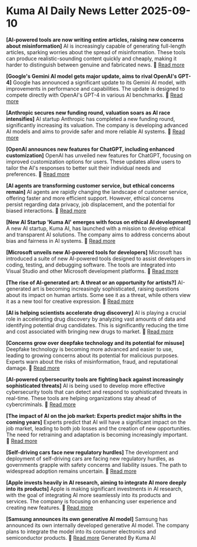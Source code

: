 # Kuma AI Daily News Letter 2025-09-10 

**[AI-powered tools are now writing entire articles, raising new concerns about misinformation]**
AI is increasingly capable of generating full-length articles, sparking worries about the spread of misinformation. These tools can produce realistic-sounding content quickly and cheaply, making it harder to distinguish between genuine and fabricated news.
🔗 [Read more](https://www.example.com/ai-articles)

**[Google's Gemini AI model gets major update, aims to rival OpenAI's GPT-4]**
Google has announced a significant update to its Gemini AI model, with improvements in performance and capabilities. The update is designed to compete directly with OpenAI's GPT-4 in various AI benchmarks.
🔗 [Read more](https://www.example.com/gemini-update)

**[Anthropic secures new funding round, valuation soars as AI race intensifies]**
AI startup Anthropic has completed a new funding round, significantly increasing its valuation. The company is developing advanced AI models and aims to provide safer and more reliable AI systems.
🔗 [Read more](https://www.example.com/anthropic-funding)

**[OpenAI announces new features for ChatGPT, including enhanced customization]**
OpenAI has unveiled new features for ChatGPT, focusing on improved customization options for users. These updates allow users to tailor the AI's responses to better suit their individual needs and preferences.
🔗 [Read more](https://www.example.com/chatgpt-customization)

**[AI agents are transforming customer service, but ethical concerns remain]**
AI agents are rapidly changing the landscape of customer service, offering faster and more efficient support. However, ethical concerns persist regarding data privacy, job displacement, and the potential for biased interactions.
🔗 [Read more](https://www.example.com/ai-customer-service)

**[New AI Startup 'Kuma AI' emerges with focus on ethical AI development]**
A new AI startup, Kuma AI, has launched with a mission to develop ethical and transparent AI solutions. The company aims to address concerns about bias and fairness in AI systems.
🔗 [Read more](https://www.example.com/kuma-ai-launch)

**[Microsoft unveils new AI-powered tools for developers]**
Microsoft has introduced a suite of new AI-powered tools designed to assist developers in coding, testing, and debugging software. The tools are integrated into Visual Studio and other Microsoft development platforms.
🔗 [Read more](https://www.example.com/microsoft-ai-tools)

**[The rise of AI-generated art: A threat or an opportunity for artists?]**
AI-generated art is becoming increasingly sophisticated, raising questions about its impact on human artists. Some see it as a threat, while others view it as a new tool for creative expression.
🔗 [Read more](https://www.example.com/ai-generated-art)

**[AI is helping scientists accelerate drug discovery]**
AI is playing a crucial role in accelerating drug discovery by analyzing vast amounts of data and identifying potential drug candidates. This is significantly reducing the time and cost associated with bringing new drugs to market.
🔗 [Read more](https://www.example.com/ai-drug-discovery)

**[Concerns grow over deepfake technology and its potential for misuse]**
Deepfake technology is becoming more advanced and easier to use, leading to growing concerns about its potential for malicious purposes. Experts warn about the risks of misinformation, fraud, and reputational damage.
🔗 [Read more](https://www.example.com/deepfake-concerns)

**[AI-powered cybersecurity tools are fighting back against increasingly sophisticated threats]**
AI is being used to develop more effective cybersecurity tools that can detect and respond to sophisticated threats in real-time. These tools are helping organizations stay ahead of cybercriminals.
🔗 [Read more](https://www.example.com/ai-cybersecurity)

**[The impact of AI on the job market: Experts predict major shifts in the coming years]**
Experts predict that AI will have a significant impact on the job market, leading to both job losses and the creation of new opportunities. The need for retraining and adaptation is becoming increasingly important.
🔗 [Read more](https://www.example.com/ai-job-market)

**[Self-driving cars face new regulatory hurdles]**
The development and deployment of self-driving cars are facing new regulatory hurdles, as governments grapple with safety concerns and liability issues. The path to widespread adoption remains uncertain.
🔗 [Read more](https://www.example.com/self-driving-regulations)

**[Apple invests heavily in AI research, aiming to integrate AI more deeply into its products]**
Apple is making significant investments in AI research, with the goal of integrating AI more seamlessly into its products and services. The company is focusing on enhancing user experience and creating new features.
🔗 [Read more](https://www.example.com/apple-ai-investment)

**[Samsung announces its own generative AI model]**
Samsung has announced its own internally developed generative AI model. The company plans to integrate the model into its consumer electronics and semiconductor products.
🔗 [Read more](https://www.example.com/samsung-ai-model)
Generated By Kuma AI